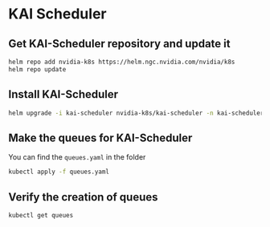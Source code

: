 # KAI Scheduler
## Get KAI-Scheduler repository and update it
```sh
helm repo add nvidia-k8s https://helm.ngc.nvidia.com/nvidia/k8s
helm repo update
```
## Install KAI-Scheduler
```sh
helm upgrade -i kai-scheduler nvidia-k8s/kai-scheduler -n kai-scheduler --create-namespace --set "global.registry=nvcr.io/nvidia/k8s" --set "global.gpuSharing=true"
```

## Make the queues for KAI-Scheduler
You can find the `queues.yaml` in the folder
```sh
kubectl apply -f queues.yaml
```

## Verify the creation of queues
```sh
kubectl get queues
```